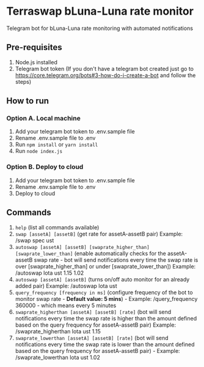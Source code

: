 # Terraswap bLuna-Luna rate monitor
Telegram bot for bLuna-Luna rate monitoring with automated notifications

## Pre-requisites
1. Node.js installed
2. Telegram bot token (If you don't have a telegram bot created just go to https://core.telegram.org/bots#3-how-do-i-create-a-bot and follow the steps)

## How to run

### Option A. Local machine
1. Add your telegram bot token to .env.sample file 
2. Rename .env.sample file to .env
2. Run `npm install` or `yarn install`
3. Run `node index.js`

### Option B. Deploy to cloud
1. Add your telegram bot token to .env.sample file 
2. Rename .env.sample file to .env
3. Deploy to cloud

## Commands
1. `help` (list all commands available)
2. `swap [assetA] [assetB]` (get rate for assetA-assetB pair) Example: /swap spec ust
3. `autoswap [assetA] [assetB] [swaprate_higher_than] [swaprate_lower_than]` (enable automatically checks for the assetA-assetB swap rate - bot will send notifications every time the swap rate is over [swaprate_higher_than] or under [swaprate_lower_than])  Example: /autoswap lota ust 1.15 1.02
4. `autoswap [assetA] [assetB]` (turns on/off auto monitor for an already added pair) Example: /autoswap lota ust
5. `query_frequency [frequency in ms]` (configure frequency of the bot to monitor swap rate - **Default value: 5 mins**) - Example: /query_frequency 360000 - which means every 5 minutes
6. `swaprate_higherthan [assetA] [assetB] [rate]` (bot will send notifications every time the swap rate is higher than the amount defined based on the query frequency for assetA-assetB pair) Example: /swaprate_higherthan lota ust 1.15
7. `swaprate_lowerthan [assetA] [assetB] [rate]` (bot will send notifications every time the swap rate is lower than the amount defined based on the query frequency for assetA-assetB pair) - Example: /swaprate_lowerthan lota ust 1.02

